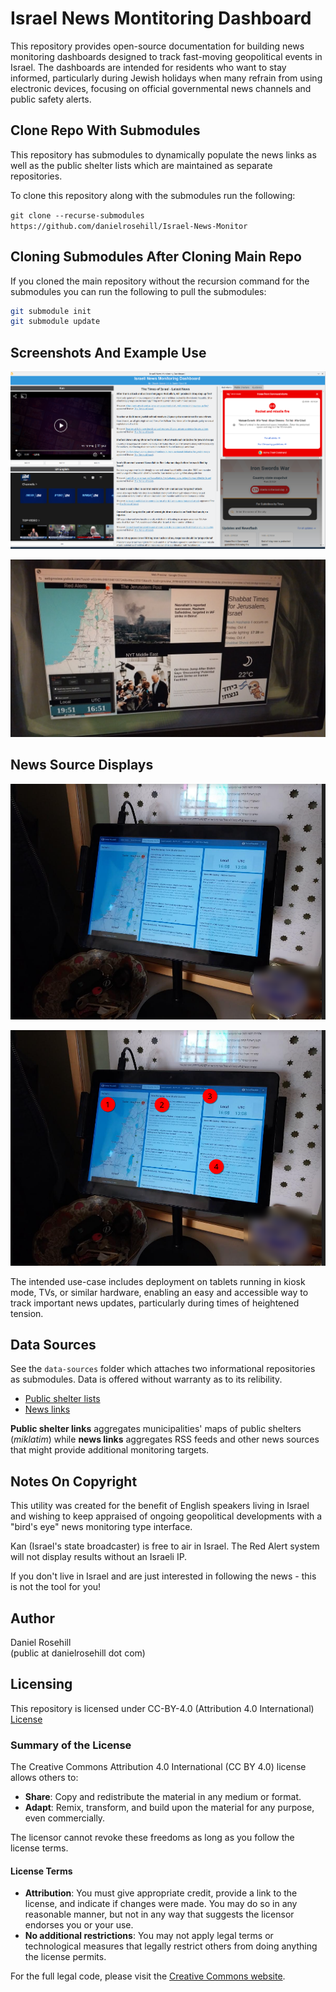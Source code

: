 # Israel News Montitoring Dashboard

This repository provides open-source documentation for building news monitoring dashboards designed to track fast-moving geopolitical events in Israel. The dashboards are intended for residents who want to stay informed, particularly during Jewish holidays when many refrain from using electronic devices, focusing on official governmental news channels and public safety alerts.

##  Clone Repo With Submodules

This repository has submodules to dynamically populate the news links as well as the public shelter lists which are maintained as separate repositories.

To clone this repository along with the submodules run the following:

`git clone --recurse-submodules https://github.com/danielrosehill/Israel-News-Monitor`

## Cloning Submodules After Cloning Main Repo

If you cloned the main repository without the recursion command for the submodules you can run the following to pull the submodules:

```bash
git submodule init
git submodule update
```

## Screenshots And Example Use

![alt text](Screenshots/1.png)

![alt text](Screenshots/4.png)

## News Source Displays

![alt text](Screenshots/3.png)

![alt text](Screenshots/2.png)

The intended use-case includes deployment on tablets running in kiosk mode, TVs, or similar hardware, enabling an easy and accessible way to track important news updates, particularly during times of heightened tension.  

## Data Sources

See the `data-sources` folder which attaches two informational repositories as submodules. Data is offered without warranty as to its relibility.

- [Public shelter lists](https://github.com/danielrosehill/Public-Shelter-Lists-Israel/tree/bdf68675fa68a70b69436c222b12e6ef59ea801f)
- [News links](https://github.com/danielrosehill/Israeli-News-Links/tree/53875c4b556907b5d8db2b23eed26fe9d64494b0)

**Public shelter links** aggregates municipalities' maps of public shelters (*miklatim*) while **news links** aggregates RSS feeds and other news sources that might provide additional monitoring targets.

## Notes On Copyright

This utility was created for the benefit of English speakers living in Israel and wishing to keep appraised of ongoing geopolitical developments with a "bird's eye" news monitoring type interface. 

Kan (Israel's state broadcaster) is free to air in Israel. The Red Alert system will not display results without an Israeli IP.

If you don't live in Israel and are just interested in following the news - this is not the tool for you!

## Author

Daniel Rosehill  
(public at danielrosehill dot com)

## Licensing

This repository is licensed under CC-BY-4.0 (Attribution 4.0 International) 
[License](https://creativecommons.org/licenses/by/4.0/)

### Summary of the License
The Creative Commons Attribution 4.0 International (CC BY 4.0) license allows others to:
- **Share**: Copy and redistribute the material in any medium or format.
- **Adapt**: Remix, transform, and build upon the material for any purpose, even commercially.

The licensor cannot revoke these freedoms as long as you follow the license terms.

#### License Terms
- **Attribution**: You must give appropriate credit, provide a link to the license, and indicate if changes were made. You may do so in any reasonable manner, but not in any way that suggests the licensor endorses you or your use.
- **No additional restrictions**: You may not apply legal terms or technological measures that legally restrict others from doing anything the license permits.

For the full legal code, please visit the [Creative Commons website](https://creativecommons.org/licenses/by/4.0/legalcode).
